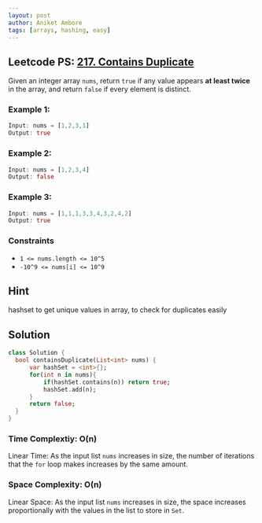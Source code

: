 ```yaml
---
layout: post
author: Aniket Ambore
tags: [arrays, hashing, easy]
---
```


## Leetcode PS: [217. Contains Duplicate](https://leetcode.com/problems/contains-duplicate/description/)

Given an integer array `nums`, return `true` if any value appears **at least twice** in the array, and return `false` if every element is distinct.

### Example 1:

```dart
Input: nums = [1,2,3,1]
Output: true
```

### Example 2:

```dart
Input: nums = [1,2,3,4]
Output: false
```

### Example 3:

```dart
Input: nums = [1,1,1,3,3,4,3,2,4,2]
Output: true
```

### Constraints
- `1 <= nums.length <= 10^5`
- `-10^9 <= nums[i] <= 10^9`

## Hint
hashset to get unique values in array, to check for duplicates easily

## Solution

```dart
class Solution {
  bool containsDuplicate(List<int> nums) {
      var hashSet = <int>{};
      for(int n in nums){
          if(hashSet.contains(n)) return true;
          hashSet.add(n);
      }
      return false;
  }
}
```

### Time Complextiy: O(n)
Linear Time: As the input list `nums` increases in size, the number of iterations that the `for` loop makes increases by the same amount.

### Space Complexity: O(n)
Linear Space: As the input list `nums` increases in size, the space increases proportionally with the values in the list to store in `Set`.